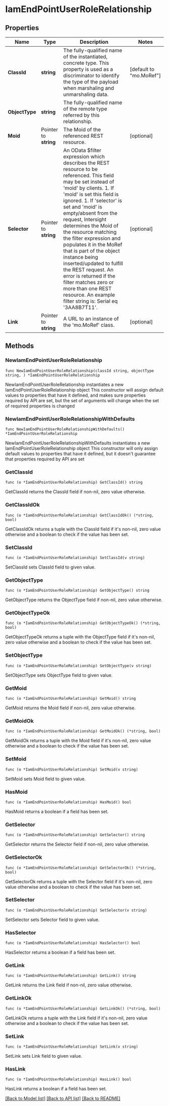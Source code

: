 # IamEndPointUserRoleRelationship

## Properties

Name | Type | Description | Notes
------------ | ------------- | ------------- | -------------
**ClassId** | **string** | The fully-qualified name of the instantiated, concrete type. This property is used as a discriminator to identify the type of the payload when marshaling and unmarshaling data. | [default to "mo.MoRef"]
**ObjectType** | **string** | The fully-qualified name of the remote type referred by this relationship. | 
**Moid** | Pointer to **string** | The Moid of the referenced REST resource. | [optional] 
**Selector** | Pointer to **string** | An OData $filter expression which describes the REST resource to be referenced. This field may be set instead of &#39;moid&#39; by clients. 1. If &#39;moid&#39; is set this field is ignored. 1. If &#39;selector&#39; is set and &#39;moid&#39; is empty/absent from the request, Intersight determines the Moid of the resource matching the filter expression and populates it in the MoRef that is part of the object instance being inserted/updated to fulfill the REST request. An error is returned if the filter matches zero or more than one REST resource. An example filter string is: Serial eq &#39;3AA8B7T11&#39;. | [optional] 
**Link** | Pointer to **string** | A URL to an instance of the &#39;mo.MoRef&#39; class. | [optional] 

## Methods

### NewIamEndPointUserRoleRelationship

`func NewIamEndPointUserRoleRelationship(classId string, objectType string, ) *IamEndPointUserRoleRelationship`

NewIamEndPointUserRoleRelationship instantiates a new IamEndPointUserRoleRelationship object
This constructor will assign default values to properties that have it defined,
and makes sure properties required by API are set, but the set of arguments
will change when the set of required properties is changed

### NewIamEndPointUserRoleRelationshipWithDefaults

`func NewIamEndPointUserRoleRelationshipWithDefaults() *IamEndPointUserRoleRelationship`

NewIamEndPointUserRoleRelationshipWithDefaults instantiates a new IamEndPointUserRoleRelationship object
This constructor will only assign default values to properties that have it defined,
but it doesn't guarantee that properties required by API are set

### GetClassId

`func (o *IamEndPointUserRoleRelationship) GetClassId() string`

GetClassId returns the ClassId field if non-nil, zero value otherwise.

### GetClassIdOk

`func (o *IamEndPointUserRoleRelationship) GetClassIdOk() (*string, bool)`

GetClassIdOk returns a tuple with the ClassId field if it's non-nil, zero value otherwise
and a boolean to check if the value has been set.

### SetClassId

`func (o *IamEndPointUserRoleRelationship) SetClassId(v string)`

SetClassId sets ClassId field to given value.


### GetObjectType

`func (o *IamEndPointUserRoleRelationship) GetObjectType() string`

GetObjectType returns the ObjectType field if non-nil, zero value otherwise.

### GetObjectTypeOk

`func (o *IamEndPointUserRoleRelationship) GetObjectTypeOk() (*string, bool)`

GetObjectTypeOk returns a tuple with the ObjectType field if it's non-nil, zero value otherwise
and a boolean to check if the value has been set.

### SetObjectType

`func (o *IamEndPointUserRoleRelationship) SetObjectType(v string)`

SetObjectType sets ObjectType field to given value.


### GetMoid

`func (o *IamEndPointUserRoleRelationship) GetMoid() string`

GetMoid returns the Moid field if non-nil, zero value otherwise.

### GetMoidOk

`func (o *IamEndPointUserRoleRelationship) GetMoidOk() (*string, bool)`

GetMoidOk returns a tuple with the Moid field if it's non-nil, zero value otherwise
and a boolean to check if the value has been set.

### SetMoid

`func (o *IamEndPointUserRoleRelationship) SetMoid(v string)`

SetMoid sets Moid field to given value.

### HasMoid

`func (o *IamEndPointUserRoleRelationship) HasMoid() bool`

HasMoid returns a boolean if a field has been set.

### GetSelector

`func (o *IamEndPointUserRoleRelationship) GetSelector() string`

GetSelector returns the Selector field if non-nil, zero value otherwise.

### GetSelectorOk

`func (o *IamEndPointUserRoleRelationship) GetSelectorOk() (*string, bool)`

GetSelectorOk returns a tuple with the Selector field if it's non-nil, zero value otherwise
and a boolean to check if the value has been set.

### SetSelector

`func (o *IamEndPointUserRoleRelationship) SetSelector(v string)`

SetSelector sets Selector field to given value.

### HasSelector

`func (o *IamEndPointUserRoleRelationship) HasSelector() bool`

HasSelector returns a boolean if a field has been set.

### GetLink

`func (o *IamEndPointUserRoleRelationship) GetLink() string`

GetLink returns the Link field if non-nil, zero value otherwise.

### GetLinkOk

`func (o *IamEndPointUserRoleRelationship) GetLinkOk() (*string, bool)`

GetLinkOk returns a tuple with the Link field if it's non-nil, zero value otherwise
and a boolean to check if the value has been set.

### SetLink

`func (o *IamEndPointUserRoleRelationship) SetLink(v string)`

SetLink sets Link field to given value.

### HasLink

`func (o *IamEndPointUserRoleRelationship) HasLink() bool`

HasLink returns a boolean if a field has been set.


[[Back to Model list]](../README.md#documentation-for-models) [[Back to API list]](../README.md#documentation-for-api-endpoints) [[Back to README]](../README.md)


